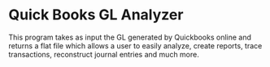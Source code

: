 #  Quick Books GL Analyzer

This program takes as input the GL generated by Quickbooks online and returns a flat file which allows a user to easily analyze, create reports, trace transactions, reconstruct journal entries and much more.